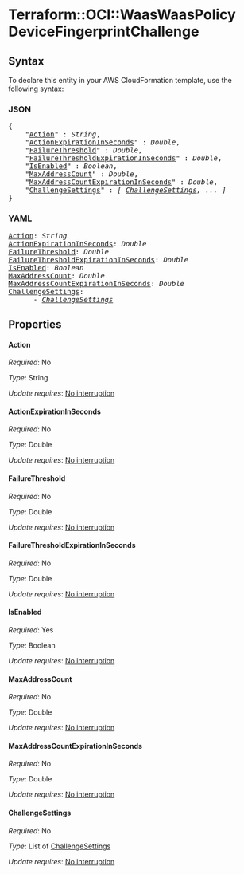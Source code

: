 # Terraform::OCI::WaasWaasPolicy DeviceFingerprintChallenge

## Syntax

To declare this entity in your AWS CloudFormation template, use the following syntax:

### JSON

<pre>
{
    "<a href="#action" title="Action">Action</a>" : <i>String</i>,
    "<a href="#actionexpirationinseconds" title="ActionExpirationInSeconds">ActionExpirationInSeconds</a>" : <i>Double</i>,
    "<a href="#failurethreshold" title="FailureThreshold">FailureThreshold</a>" : <i>Double</i>,
    "<a href="#failurethresholdexpirationinseconds" title="FailureThresholdExpirationInSeconds">FailureThresholdExpirationInSeconds</a>" : <i>Double</i>,
    "<a href="#isenabled" title="IsEnabled">IsEnabled</a>" : <i>Boolean</i>,
    "<a href="#maxaddresscount" title="MaxAddressCount">MaxAddressCount</a>" : <i>Double</i>,
    "<a href="#maxaddresscountexpirationinseconds" title="MaxAddressCountExpirationInSeconds">MaxAddressCountExpirationInSeconds</a>" : <i>Double</i>,
    "<a href="#challengesettings" title="ChallengeSettings">ChallengeSettings</a>" : <i>[ <a href="devicefingerprintchallenge-challengesettings.md">ChallengeSettings</a>, ... ]</i>
}
</pre>

### YAML

<pre>
<a href="#action" title="Action">Action</a>: <i>String</i>
<a href="#actionexpirationinseconds" title="ActionExpirationInSeconds">ActionExpirationInSeconds</a>: <i>Double</i>
<a href="#failurethreshold" title="FailureThreshold">FailureThreshold</a>: <i>Double</i>
<a href="#failurethresholdexpirationinseconds" title="FailureThresholdExpirationInSeconds">FailureThresholdExpirationInSeconds</a>: <i>Double</i>
<a href="#isenabled" title="IsEnabled">IsEnabled</a>: <i>Boolean</i>
<a href="#maxaddresscount" title="MaxAddressCount">MaxAddressCount</a>: <i>Double</i>
<a href="#maxaddresscountexpirationinseconds" title="MaxAddressCountExpirationInSeconds">MaxAddressCountExpirationInSeconds</a>: <i>Double</i>
<a href="#challengesettings" title="ChallengeSettings">ChallengeSettings</a>: <i>
      - <a href="devicefingerprintchallenge-challengesettings.md">ChallengeSettings</a></i>
</pre>

## Properties

#### Action

_Required_: No

_Type_: String

_Update requires_: [No interruption](https://docs.aws.amazon.com/AWSCloudFormation/latest/UserGuide/using-cfn-updating-stacks-update-behaviors.html#update-no-interrupt)

#### ActionExpirationInSeconds

_Required_: No

_Type_: Double

_Update requires_: [No interruption](https://docs.aws.amazon.com/AWSCloudFormation/latest/UserGuide/using-cfn-updating-stacks-update-behaviors.html#update-no-interrupt)

#### FailureThreshold

_Required_: No

_Type_: Double

_Update requires_: [No interruption](https://docs.aws.amazon.com/AWSCloudFormation/latest/UserGuide/using-cfn-updating-stacks-update-behaviors.html#update-no-interrupt)

#### FailureThresholdExpirationInSeconds

_Required_: No

_Type_: Double

_Update requires_: [No interruption](https://docs.aws.amazon.com/AWSCloudFormation/latest/UserGuide/using-cfn-updating-stacks-update-behaviors.html#update-no-interrupt)

#### IsEnabled

_Required_: Yes

_Type_: Boolean

_Update requires_: [No interruption](https://docs.aws.amazon.com/AWSCloudFormation/latest/UserGuide/using-cfn-updating-stacks-update-behaviors.html#update-no-interrupt)

#### MaxAddressCount

_Required_: No

_Type_: Double

_Update requires_: [No interruption](https://docs.aws.amazon.com/AWSCloudFormation/latest/UserGuide/using-cfn-updating-stacks-update-behaviors.html#update-no-interrupt)

#### MaxAddressCountExpirationInSeconds

_Required_: No

_Type_: Double

_Update requires_: [No interruption](https://docs.aws.amazon.com/AWSCloudFormation/latest/UserGuide/using-cfn-updating-stacks-update-behaviors.html#update-no-interrupt)

#### ChallengeSettings

_Required_: No

_Type_: List of <a href="devicefingerprintchallenge-challengesettings.md">ChallengeSettings</a>

_Update requires_: [No interruption](https://docs.aws.amazon.com/AWSCloudFormation/latest/UserGuide/using-cfn-updating-stacks-update-behaviors.html#update-no-interrupt)

